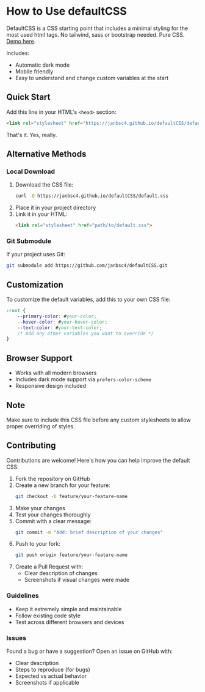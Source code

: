 # How to Use defaultCSS

DefaultCSS is a CSS starting point that includes a minimal styling for the most used html tags.
No tailwind, sass or bootstrap needed. Pure CSS.
[Demo here](https://janbsc4.github.io/defaultCSS/).

Includes:
- Automatic dark mode
- Mobile friendly
- Easy to understand and change custom variables at the start

## Quick Start
Add this line in your HTML's `<head>` section:
```html
<link rel="stylesheet" href="https://janbsc4.github.io/defaultCSS/default.css">
```
That's it. Yes, really.

## Alternative Methods

### Local Download
1. Download the CSS file:
   ```bash
   curl -O https://janbsc4.github.io/defaultCSS/default.css
   ```
2. Place it in your project directory
3. Link it in your HTML:
   ```html
   <link rel="stylesheet" href="path/to/default.css">
   ```

### Git Submodule
If your project uses Git:
```bash
git submodule add https://github.com/janbsc4/defaultCSS.git
```

## Customization
To customize the default variables, add this to your own CSS file:
```css
:root {
    --primary-color: #your-color;
    --hover-color: #your-hover-color;
    --text-color: #your-text-color;
    /* Add any other variables you want to override */
}
```

## Browser Support
- Works with all modern browsers
- Includes dark mode support via `prefers-color-scheme`
- Responsive design included

## Note
Make sure to include this CSS file before any custom stylesheets to allow proper overriding of styles.

## Contributing
Contributions are welcome! Here's how you can help improve the default CSS:

1. Fork the repository on GitHub
2. Create a new branch for your feature:
   ```bash
   git checkout -b feature/your-feature-name
   ```
3. Make your changes
4. Test your changes thoroughly
5. Commit with a clear message:
   ```bash
   git commit -m "Add: brief description of your changes"
   ```
6. Push to your fork:
   ```bash
   git push origin feature/your-feature-name
   ```
7. Create a Pull Request with:
   - Clear description of changes
   - Screenshots if visual changes were made

### Guidelines
- Keep it extremely simple and maintainable
- Follow existing code style
- Test across different browsers and devices

### Issues
Found a bug or have a suggestion? Open an issue on GitHub with:
- Clear description
- Steps to reproduce (for bugs)
- Expected vs actual behavior
- Screenshots if applicable
